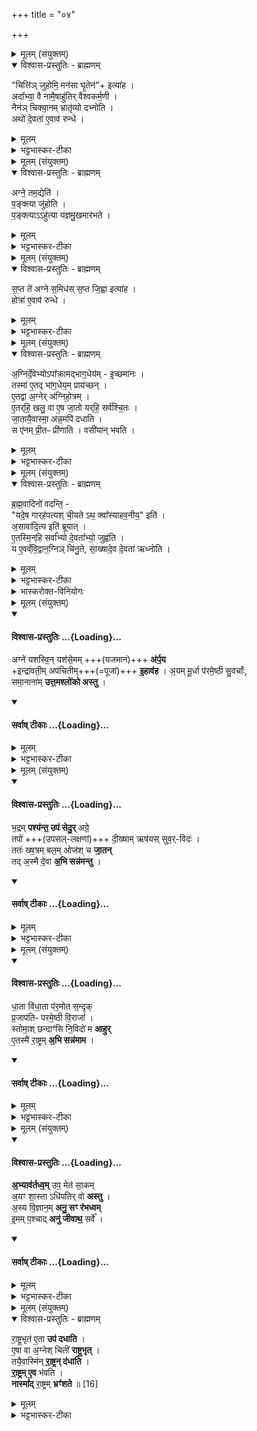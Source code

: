 +++
title = "०४"

+++

<details><summary>मूलम् (संयुक्तम्)</summary>

चित्ति॑ञ्जुहोमि॒ मन॑सा घृ॒तेनेत्या॒हादा᳚भ्या॒ वै नामै॒षाहु॑तिर्वैश्वकर्म॒णी नैन॑ञ्चिक्या॒नम्भ्रातृ॑व्यो दभ्नो॒त्यथो॑ दे॒वता॑ ए॒वाव॑ रु॒न्द्धे
</details>
<details open><summary>विश्वास-प्रस्तुतिः - ब्राह्मणम्</summary>

"चित्ति॑ञ् जुहोमि॒ मन॑सा घृ॒तेन॑"+ इत्या॑ह ।  
अदा᳚भ्या॒ वै नामै॒षाहु॑तिर् वैश्वकर्म॒णी ।  
नैन॑ञ् चिक्या॒नम् भ्रातृ॑व्यो दभ्नोति ।  
अथो॑ दे॒वता॑ ए॒वाव॑ रुन्धे ।  
</details>
<details><summary>मूलम्</summary>

"चित्ति॑ञ् जुहोमि॒ मन॑सा घृ॒तेन॑"+ इत्या॑ह ।  
अदा᳚भ्या॒ वै नामै॒षाहु॑तिर् वैश्वकर्म॒णी ।  
नैन॑ञ् चिक्या॒नम् भ्रातृ॑व्यो दभ्नोति ।  
अथो॑ दे॒वता॑ ए॒वाव॑ रुन्धे ।  
</details>
<details><summary>भट्टभास्कर-टीका</summary>

1चित्तिं जुहोमीति ॥ 'चित्तिं जुहोमि' इत्यनया ऋचा या वैश्व- कर्मणी स्वयमातृण्णायां होतव्येति पूर्वमुक्ता एषाऽऽहुतिरदाभ्यानाम वेदितव्या। इदानीं नामधेयानि ब्रूते । नैनमिति । एतदाहुतिविशिष्टमग्निं चिक्यानं चितवन्तं यजमानं भ्रातृव्यं शत्रुं न दभ्नोति नाभिभवति । तस्मात् दभ्यन्ते नम्यन्ते अनयेति करणे कृत्यः 'दभेश्चेतिवक्तव्यम्' इति । दम्भिः प्रकृत्यन्तरमस्तीत्याहुः । अथो अपि च देवता अवरुन्धे च 'यथा देवा इहागमन्' इति मन्त्रलिङ्गात् । चिनोतेः लिटः कानच्, 'विभाषाञ्चेः' इति कुत्वम् ॥
</details>
<details><summary>मूलम् (संयुक्तम्)</summary>

ऽग्ने॒ तम॒द्येति॑ प॒ङ्क्त्या जु॑होति प॒ङ्क्त्याहु॑त्या यज्ञमु॒खमार॑भते
</details>
<details open><summary>विश्वास-प्रस्तुतिः - ब्राह्मणम्</summary>

अग्ने॒ तम॒द्येति॑ ।  
प॒ङ्क्त्या जु॑होति ।  
प॒ङ्क्त्याऽऽहु॑त्या यज्ञमु॒खमार॑भते ।  
</details>
<details><summary>मूलम्</summary>

अग्ने॒ तम॒द्येति॑ ।  
प॒ङ्क्त्या जु॑होति ।  
प॒ङ्क्त्याऽऽहु॑त्या यज्ञमु॒खमार॑भते ।  
</details>
<details><summary>भट्टभास्कर-टीका</summary>

2'अग्ने तमद्य' इत्यक्षरपङ्क्त्या होमः कर्तव्यः । उक्तं तस्याः पङ्क्तित्वमत्र स्तूयते । प्रयोजनं चेते ........ पाङ्क्तत्वाद्यज्ञस्य पङ्क्त्याऽनयाहुतिकरणेन हेतुना यज्ञमुखमुपक्रमभारभत इति । आरभ्य यज्ञत्वमस्य क्रियत इति ॥
</details>
<details><summary>मूलम् (संयुक्तम्)</summary>

स॒प्त ते॑ अग्ने स॒मिध॑स्स॒प्त जि॒ह्वा इत्या॑ह॒ होत्रा॑ ए॒वाव॑ रुन्द्धे॒
</details>
<details open><summary>विश्वास-प्रस्तुतिः - ब्राह्मणम्</summary>

स॒प्त ते॑ अग्ने स॒मिध॑स् स॒प्त जि॒ह्वा इत्या॑ह ।  
होत्रा॑ ए॒वाव॑ रुन्धे ।  
</details>
<details><summary>मूलम्</summary>

स॒प्त ते॑ अग्ने स॒मिध॑स् स॒प्त जि॒ह्वा इत्या॑ह ।  
होत्रा॑ ए॒वाव॑ रुन्धे ।  
</details>
<details><summary>भट्टभास्कर-टीका</summary>

3सप्त त इत्यादि ॥ 'सप्तते अग्ने ' इत्यनया अग्निहोत्रहोमः कर्तव्यः । तत्प्रयोजनं होतॄणामृत्विजां लोलः सप्तहोत्र इति लिङ्गात् ॥
</details>
<details><summary>मूलम् (संयुक्तम्)</summary>

ऽग्निर्दे॒वेभ्योऽपा᳚क्रामद्भाग॒धेय᳚म् [13]  
इ॒च्छमा॑न॒स्तस्मा॑ ए॒तद्भा॑ग॒धेय॒म्प्राय॑च्छन्ने॒तद्वा अ॒ग्नेर॑ग्निहो॒त्रमे॒तर्‌हि॒ खलु॒ वा ए॒ष जा॒तो यर्‌हि॒ सर्व॑श्चि॒तो जा॒तायै॒वास्मा॒ अन्न॒मपि॑ दधाति॒ स ए॑नम्प्री॒तᳶ प्री॑णाति॒ वसी॑यान्भवति
</details>
<details open><summary>विश्वास-प्रस्तुतिः - ब्राह्मणम्</summary>

अ॒ग्निर्दे॒वेभ्योऽपा᳚क्रामद्भाग॒धेय॑म् - इ॒च्छमा॑नः ।  
तस्मा॑ ए॒तद् भा॑ग॒धेय॒म् प्राय॑च्छन् ।  
ए॒तद्वा अ॒ग्नेर् अ॑ग्निहो॒त्रम् ।  
ए॒तर्‌हि॒ खलु॒ वा ए॒ष जा॒तो यर्‌हि॒ सर्व॑श्चि॒तः ।  
जा॒तायै॒वास्मा॒ अन्न॒मपि॑ दधाति ।  
स ए॑नम् प्री॒तᳶ प्री॑णाति ।  वसी॑यान् भवति ।  
</details>
<details><summary>मूलम्</summary>

अ॒ग्निर्दे॒वेभ्योऽपा᳚क्रामद्भाग॒धेय॑म् - इ॒च्छमा॑नः ।  
तस्मा॑ ए॒तद् भा॑ग॒धेय॒म् प्राय॑च्छन् ।  
ए॒तद्वा अ॒ग्नेर् अ॑ग्निहो॒त्रम् ।  
ए॒तर्‌हि॒ खलु॒ वा ए॒ष जा॒तो यर्‌हि॒ सर्व॑श्चि॒तः ।  
जा॒तायै॒वास्मा॒ अन्न॒मपि॑ दधाति ।  
स ए॑नम् प्री॒तᳶ प्री॑णाति ।  वसी॑यान् भवति ।  
</details>
<details><summary>भट्टभास्कर-टीका</summary>

4अग्निर्देवेभ्य इति ॥ गतमेतत् । एतद्वा इति । यस्मादेवं तस्मादेतमग्निहोत्रमग्नेरेव स्वं देवैस्तथा कृतत्वात् । एतर्हीत्यादि । अस्मिन्काले एषोग्निर्जातो भवति । यर्हि यदा सर्वश्चितो भवति । तस्माज्जातायान्नप्रदानसममिदमग्निहोत्रमिति । स एनमित्यादि । गतम् ॥
</details>
<details><summary>मूलम् (संयुक्तम्)</summary>

ब्रह्मवा॒दिनो॑ वदन्ति॒ यदे॒ष गार्‌ह॑पत्यश्ची॒यतेऽथ॒ क्वा᳚स्याहव॒नीय॒ इत्य॒सावा॑दि॒त्य इति॑ ब्रूयादे॒तस्मि॒न्‌हि सर्वा᳚भ्यो दे॒वता᳚भ्यो॒ जुह्व॑ति [14]  
य ए॒वव्ँवि॒द्वान॒ग्निञ्चि॑नु॒ते सा॒ख्षादे॒व दे॒वता॑ ऋध्नो॒त्य्...
</details>
<details open><summary>विश्वास-प्रस्तुतिः - ब्राह्मणम्</summary>

ब्र॒ह्म॒वादिनो॑ वदन्ति॒ -  
"यदे॒ष गार्‌ह॑पत्यश् ची॒यते ऽथ॒ क्वा᳚स्याहव॒नीय॒" इति॑ ।  
अ॒सावा॑दि॒त्य इति॑  ब्रूयात् ।  
ए॒तस्मि॒न्‌हि सर्वा᳚भ्यो दे॒वता᳚भ्यो॒ जुह्व॑ति ।   
य ए॒वव्ँवि॒द्वान॒ग्निञ् चि॑नु॒ते, सा॒ख्षादे॒व दे॒वता॑ ऋध्नोति ।  
</details>
<details><summary>मूलम्</summary>

ब्र॒ह्म॒वादिनो॑ वदन्ति॒ -  
"यदे॒ष गार्‌ह॑पत्यश् ची॒यते ऽथ॒ क्वा᳚स्याहव॒नीय॒" इति॑ ।  
अ॒सावा॑दि॒त्य इति॑  ब्रूयात् ।  
ए॒तस्मि॒न्‌हि सर्वा᳚भ्यो दे॒वता᳚भ्यो॒ जुह्व॑ति ।   
य ए॒वव्ँवि॒द्वान॒ग्निञ् चि॑नु॒ते, सा॒ख्षादे॒व दे॒वता॑ ऋध्नोति ।  
</details>
<details><summary>भट्टभास्कर-टीका</summary>

5ब्रह्मवादिन इत्यादि ॥ यत् यद्येवमेष गार्हपत्यश्चीयते अग्नेरेव होमात् अथेदानीं क्वास्य भवति यः यत्र देवताभ्यो हूयत इति ब्रह्मवादिन आहुः । अत्रोत्तरमित्थं ब्रूयादित्याह - असावादित्य इति । अथाहवनीयत्वं समर्थयते - एतस्मिन्हीति । यत् सर्वाभ्यो देवताभ्यः हुतं तदेतस्मिन् तिष्ठतीति । यथा - अग्नौ प्रास्ताहुतिः सम्यगादित्यमुपतिष्ठते इति । तस्मात्स एवाहवनीयो भवतीति । य एवमित्यादि । गतम् ॥
</details>
<details><summary>भास्करोक्त-विनियोगः</summary>

6अथ राष्ट्रभृत उपदधाति - अग्ने यशस्विन्नित्याद्याश्चतस्त्रः सर्वाः त्रिष्टुभः, प्रथमा जगती वा ॥ तत्र प्रथमां - 
</details>
<details><summary>मूलम् (संयुक्तम्)</summary>

अग्ने॑ यशस्वि॒न्‌यश॑से॒मम॑र्प॒येन्द्रा॑वती॒मप॑चितीमि॒हा व॑ह । अ॒यम्मू॒र्धा प॑रमे॒ष्ठी सु॒वर्चाः᳚ समा॒नाना॑मुत्त॒मश्लो॑को अस्तु ।
</details>
<div class="js_include" newlevelforh1="4" title="विश्वास-प्रस्तुतिः" unfilled url="/vedAH_yajuH/taittirIyam/saMhitA/Rk/vishvAsa-prastutiH/5/7/04/23_agne_yashasvin.md">
<details open><summary><h4>विश्वास-प्रस्तुतिः ...{Loading}...</h4></summary>

अग्ने॑ यशस्वि॒न्‌ यश॑से॒मम् +++(यजमानं)+++ **अ॑र्प॒य**  
+इन्द्रा॑वती॒म् अप॑चितीम्+++(=पूजां)+++ **इ॒हाव॑ह** ।
अ॒यम् मू॒र्धा प॑रमे॒ष्ठी सु॒वर्चाः᳚,  
समा॒नाना॑म् **उत्त॒मश्लो॑को अस्तु** ।
</details>
</div>
<div class="js_include" newlevelforh1="4" title="सर्वाष् टीकाः" unfilled url="/vedAH_yajuH/taittirIyam/saMhitA/Rk/sarvASh_TIkAH/5/7/04/23_agne_yashasvin.md">
<details open><summary><h4>सर्वाष् टीकाः ...{Loading}...</h4></summary>
<details><summary>मूलम्</summary>

अग्ने॑ यशस्वि॒न्‌यश॑से॒मम॑र्प॒येन्द्रा॑वती॒मप॑चितीमि॒हा व॑ह ।

अ॒यम् मू॒र्धा प॑रमे॒ष्ठी सु॒वर्चाः᳚ समा॒नाना॑म् - उत्त॒मश्लो॑को अस्तु ।
</details>
<details><summary>भट्टभास्कर-टीका</summary>

हे अग्ने यशस्विन् इमं यजमानं **यशसा अर्पय** प्रापय । 'नामन्त्रिते समानाधिकरणे' इति पूर्वस्यामन्त्रितस्य अविद्यमानत्वाभावः । **इन्द्रावतीं** इन्द्रयोग्यां **अपचितीं** पूजां इह अस्मिन्कर्मणि आवह आनय इन्द्रयोग्यां पूजां यथाऽयं समर्थस्स्यात् तथा कुर्वित्यर्थः । उभयत्रापि वर्णव्यत्ययेन दीर्घत्वम् । किमर्थमित्याह - अयं यजमानः मूर्धा प्रधानभूतः परमे महिम्नि स्थितः । उणादिषु निपात्यते । सुवर्चाः शोभनदीप्तिः । 'सोर्मनसी' इत्युत्तरपदाद्युदात्तत्वम् । समानानां समानजातानां मध्ये उत्तमश्लोक: उत्तमकीर्तिश्चास्तु एवमर्थ इति । उत्तमशब्द उञ्छादिरन्तोदात्तः ॥
</details>
<details><summary>मूलम् (संयुक्तम्)</summary>

भ॒द्रम्पश्य॑न्त॒ उप॑ सेदु॒रग्रे॒ तपो॑ दी॒ख्षामृष॑यस्सुव॒र्विदः॑ । ततः॑ ख्ष॒त्रम्बल॒मोज॑श्च जा॒तन्तद॒स्मै दे॒वा अ॒भि सन्न॑मन्तु ।
</details>
</details>
</div>
<div class="js_include" newlevelforh1="4" title="विश्वास-प्रस्तुतिः" unfilled url="/vedAH_yajuH/taittirIyam/saMhitA/Rk/vishvAsa-prastutiH/5/7/04/27_bhadram_pashyanta.md">
<details open><summary><h4>विश्वास-प्रस्तुतिः ...{Loading}...</h4></summary>

भ॒द्रम् **पश्य॑न्त॒ उप॑ सेदु॒र्** अग्रे॒  
तपो॑ +++(उपसल्-लक्षणां)+++ दी॒ख्षाम् ऋष॑यस् सुव॒र्-विदः॑ ।  
ततः॑ ख्ष॒त्रम् बल॒म् ओज॑श् च **जा॒तन्**  
तद् अ॒स्मै दे॒वा **अ॒भि सन्न॑मन्तु** ।
</details>
</div>
<div class="js_include" newlevelforh1="4" title="सर्वाष् टीकाः" unfilled url="/vedAH_yajuH/taittirIyam/saMhitA/Rk/sarvASh_TIkAH/5/7/04/27_bhadram_pashyanta.md">
<details open><summary><h4>सर्वाष् टीकाः ...{Loading}...</h4></summary>
<details><summary>मूलम्</summary>

भ॒द्रम्पश्य॑न्त॒ उप॑ सेदु॒रग्रे॒ तपो॑ दी॒ख्षामृष॑यस् सुव॒र्विदः॑ ।  
ततः॑ ख्ष॒त्रम्बल॒मोज॑श् च जा॒तन् तद॒स्मै दे॒वा अ॒भि सन्न॑मन्तु ।
</details>
<details><summary>भट्टभास्कर-टीका</summary>

7अथ द्वितीया - भद्रमिति ॥ **भद्रं** कल्याणं फलं **पश्यन्तः** शास्त्रदृष्ट्या विचिन्वानाः तपश्च उपसल्-लक्षणं **दीक्षां चाग्रे उपसेदुः** उपासाञ्चक्रिरे ऋषयः सुवर्विदः परमसुखज्ञाः ।  
**ततश् च** तेषां **क्षत्रं** धनं **बलं** सामर्थ्यं **ओजो** दीप्तिश्च **जातं** भद्रं उत्पादितं  
तद् भद्रम् अस्मै यजमानाय **देवा अभिसन्नमन्तु** आभिमुख्येनानयन्तु ॥
</details>
<details><summary>मूलम् (संयुक्तम्)</summary>

धा॒ता वि॑धा॒ता प॑र॒मा [15]  
उ॒त स॒न्दृक्प्र॒जाप॑तिᳶ परमे॒ष्ठी वि॒राजा᳚ । स्तोमा॒श्छन्दाꣳ॑सि नि॒विदो॑ म आहुरे॒तस्मै॑ रा॒ष्ट्रम॒भि सन्न॑माम ।
</details>
</details>
</div>
<div class="js_include" newlevelforh1="4" title="विश्वास-प्रस्तुतिः" unfilled url="/vedAH_yajuH/taittirIyam/saMhitA/Rk/vishvAsa-prastutiH/5/7/04/31_dhAtA_vidhAtA.md">
<details open><summary><h4>विश्वास-प्रस्तुतिः ...{Loading}...</h4></summary>

धा॒ता वि॑धा॒ता प॑र॒मोत स॒न्दृक्  
प्र॒जाप॑तिᳶ परमे॒ष्ठी वि॒राजा᳚ ।  
स्तोमा॒श् छन्दाꣳ॑सि नि॒विदो॑ म **आहुर्**  
ए॒तस्मै॑ रा॒ष्ट्रम् **अ॒भि सन्न॑माम** ।
</details>
</div>
<div class="js_include" newlevelforh1="4" title="सर्वाष् टीकाः" unfilled url="/vedAH_yajuH/taittirIyam/saMhitA/Rk/sarvASh_TIkAH/5/7/04/31_dhAtA_vidhAtA.md">
<details open><summary><h4>सर्वाष् टीकाः ...{Loading}...</h4></summary>
<details><summary>मूलम्</summary>

धा॒ता वि॑धा॒ता प॑र॒मोत स॒न्दृक् प्र॒जाप॑तिᳶ परमे॒ष्ठी वि॒राजा᳚ ।  
स्तोमा॒श् छन्दाꣳ॑सि नि॒विदो॑ म आहुर् ए॒तस्मै॑ रा॒ष्ट्रम् अ॒भि सन्न॑माम ।
</details>
<details><summary>भट्टभास्कर-टीका</summary>

8अथ तृतीया - धातेति ॥ **धाता** धारकः **विधाता** विधारकः **परमो** रक्षितः परमस्रष्टा **उत** अपि च परमात्मा **संदृक्** उत्तमो द्रष्टा अचितदशिः [अवितथदर्शी] परमेश्वरः प्रजापतिः हिरण्यगर्भः परमेष्ठी परमे कारणभावे स्थितः परमात्मा विराजा एकस्रष्ट्रा सह स्तोमास्त्रिवृदादयः छन्दांसि गायत्र्यादीनि निविदः शस्त्राणि निविदः पदान्येव वा सर्वाण्येतानि मे आहुः । कथम् **एतस्मै** यजमानाय **राष्ट्रं** पदसमूहं आभिमुख्येन संनमामेति राष्ट्रस्याभिसन्नमने आभिमुख्यं भजतामित्यर्थः ॥
</details>
<details><summary>मूलम् (संयुक्तम्)</summary>

अ॒भ्याव॑र्तध्व॒मुप॒ मेत॑ सा॒कम॒यꣳ शा॒स्ताधि॑पतिर्वो अस्तु । अ॒स्य वि॒ज्ञान॒मनु॒ सꣳ र॑भध्वमि॒मम्प॒श्चादनु॑ जीवाथ॒ सर्वे᳚ ।
</details>
</details>
</div>
<div class="js_include" newlevelforh1="4" title="विश्वास-प्रस्तुतिः" unfilled url="/vedAH_yajuH/taittirIyam/saMhitA/Rk/vishvAsa-prastutiH/5/7/04/35_abhyAvartadhvam_upa.md">
<details open><summary><h4>विश्वास-प्रस्तुतिः ...{Loading}...</h4></summary>

**अ॒भ्याव॑र्तध्व॒म्** उप॒ मेत॑ सा॒कम्  
अ॒यꣳ शा॒स्ता ऽधि॑पतिर् वो **अस्तु** ।  
अ॒स्य वि॒ज्ञान॒म् **अनु॒ सꣳ र॑भध्वम्**  
इ॒मम् प॒श्चाद् **अनु॑ जीवाथ॒** सर्वे᳚ ।
</details>
</div>
<div class="js_include" newlevelforh1="4" title="सर्वाष् टीकाः" unfilled url="/vedAH_yajuH/taittirIyam/saMhitA/Rk/sarvASh_TIkAH/5/7/04/35_abhyAvartadhvam_upa.md">
<details open><summary><h4>सर्वाष् टीकाः ...{Loading}...</h4></summary>
<details><summary>मूलम्</summary>

अ॒भ्याव॑र्तध्व॒मुप॒ मेत॑ सा॒कम॒यꣳ शा॒स्ताधि॑पतिर्वो अस्तु ।  

अ॒स्य वि॒ज्ञान॒मनु॒ सꣳ र॑भध्वम् इ॒मम् प॒श्चादनु॑ जीवाथ॒ सर्वे᳚ ।
</details>
<details><summary>भट्टभास्कर-टीका</summary>

9अथ चतुर्थी - अभ्यावर्तध्वमिति ॥ मनुष्या उच्यन्ते । अभ्यावर्तध्वं आभिमुख्येनास्माकमागच्छतम् । उपरक्ताः परागच्छत । 'गतिर्गतौ' इति प्रथमो गतिः अनुदात्तः । तेन पृथक् पदत्वाभावः । सर्वेऽपि साकं सम्भूय ऐकमत्यं गता मामुपेत उपगच्छत । धातूपसर्गसंयोगे कृते 'ओमाङोश्च' इति पररूपत्वम् । इदमुच्यध्वे - वः युष्काकं अयं यजमानः शास्ता अधिपतिश्चास्तु । 'ग्रसितस्कभित' इत्यादौ शास्तेति इडभावो निपात्यते । इदं चाप्युच्यध्वे - अयमप्यस्य यजमानस्य विज्ञानमनुसंरभध्वं यथाऽनेन विज्ञातं तथाऽनुसरन्तः कर्माण्यारभध्वम् । पश्चादिमं जीवन्तमनुजीवाथ सर्वेऽपि यद्ययं जीवति ततो यूयं जीवय । तस्मादिमं जीवन्तमनुजीवतेति । लेट्याडागमः ॥
</details>
<details><summary>मूलम् (संयुक्तम्)</summary>

रा॒ष्ट्रभृत॑ ए॒ता उप॑ दधात्ये॒षा वा अ॒ग्नेश्चिती॑ राष्ट्र॒भृत्तयै॒वास्मि॑न्रा॒ष्ट्रन्द॑धाति रा॒ष्ट्रमे॒व भ॑वति॒ नास्मा᳚द्रा॒ष्ट्रम्भ्रꣳ॑शते ॥ [16]
</details>
</details>
</div>
<details open><summary>विश्वास-प्रस्तुतिः - ब्राह्मणम्</summary>

रा॒ष्ट्र॒भृत॑ ए॒ता **उप॑ दधाति** ।  
ए॒षा वा अ॒ग्नेश् चिती॑ **राष्ट्र॒भृत्** ।  
तयै॒वास्मि॑न् **रा॒ष्ट्रन् द॑धाति** ।  
**रा॒ष्ट्रम् ए॒व** भ॑वति ।  
**नास्मा᳚द्** रा॒ष्ट्रम् **भ्रꣳ॑शते** ॥ [16]  
</details>
<details><summary>मूलम्</summary>

रा॒ष्ट्र॒भृत॑ ए॒ता उप॑ दधाति ।  
ए॒षा वा अ॒ग्नेश्चिती॑ राष्ट्र॒भृत् ।  
तयै॒वास्मि॑न् रा॒ष्ट्रन् द॑धाति ।  
रा॒ष्ट्रमे॒व भ॑वति ।  
नास्मा᳚द् रा॒ष्ट्रम् भ्रꣳ॑शते ॥ [16]  
</details>
<details><summary>भट्टभास्कर-टीका</summary>

10अथासां ब्राह्मणम् - राष्ट्रभृत इत्यादि ॥ एषेति । एषा राष्ट्रमेवेति विधेयीकृतराष्ट्रतां दर्शयितुं ताच्छब्द्यम् । तदारभ्य नास्मात् राष्ट्रं भ्रंशत इति ॥

इति पञ्चमे सप्तमे चतुर्थोनुवाकः ॥  
</details>
